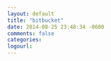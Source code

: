 ```yaml
---
layout: default
title: "bitbucket"
date: 2014-08-25 23:48:34 -0600
comments: false
categories: 
logourl: 
---
```

